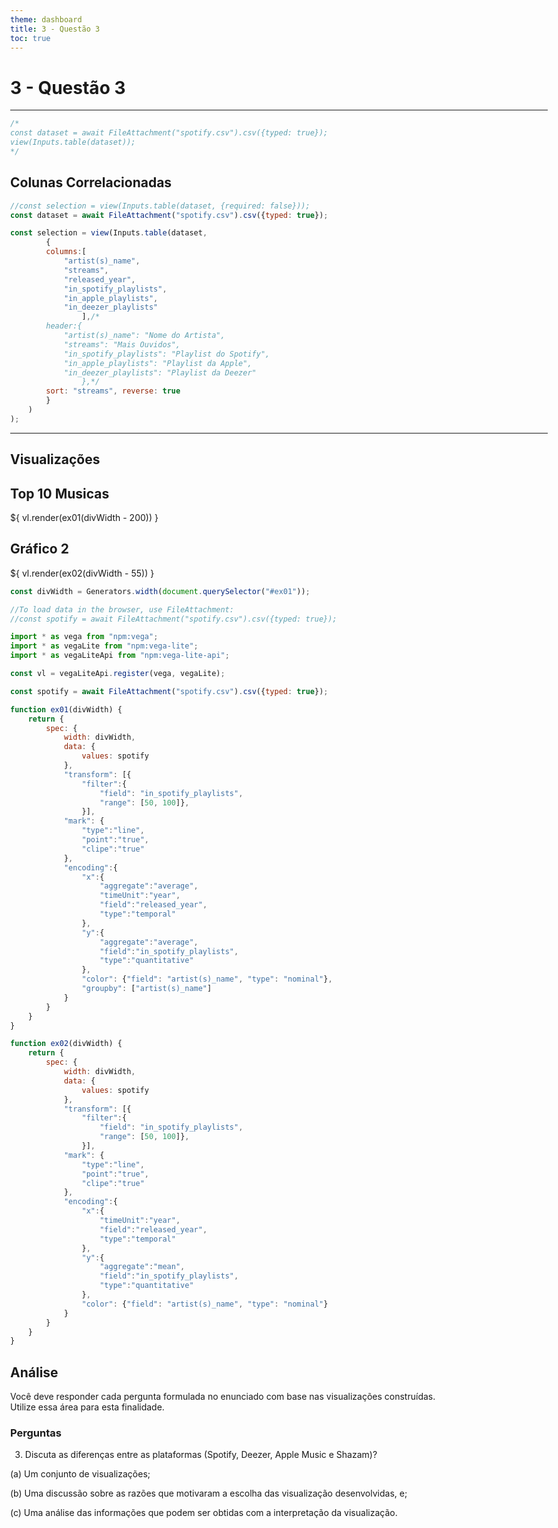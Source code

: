 ```yaml
---
theme: dashboard
title: 3 - Questão 3
toc: true
---
```


<style>
    body, div, p, li, ol { max-width: none; }
</style>


# 3 - Questão 3

---
```js
/*
const dataset = await FileAttachment("spotify.csv").csv({typed: true});
view(Inputs.table(dataset));
*/
```

## Colunas Correlacionadas
```js
//const selection = view(Inputs.table(dataset, {required: false}));
const dataset = await FileAttachment("spotify.csv").csv({typed: true});

const selection = view(Inputs.table(dataset, 
        {
        columns:[ 
            "artist(s)_name",
            "streams",
            "released_year",
            "in_spotify_playlists",
            "in_apple_playlists",
            "in_deezer_playlists"
                ],/*
        header:{
            "artist(s)_name": "Nome do Artista",
            "streams": "Mais Ouvidos",
            "in_spotify_playlists": "Playlist do Spotify",
            "in_apple_playlists": "Playlist da Apple",
            "in_deezer_playlists": "Playlist da Deezer"
                },*/
        sort: "streams", reverse: true
        }
    )
);
```
---

## Visualizações

<div class="grid grid-cols-2">
    <div id="ex01" class="card grid-colspan-2" >
        <h2 class="title"> Top 10 Musicas</h2>
        <div style="width: 100%; margin-top: 15px;">
            ${ vl.render(ex01(divWidth - 200)) }
        </div>
    </div>
    <div id="ex02" class="card grid-colspan-2">
        <h2> Gráfico 2</h2>
        <div style="width: 100%; margin-top: 15px;">
            ${ vl.render(ex02(divWidth - 55)) }
        </div>
    </div>
</div>

<!--Tamanho dos cards. Caso vcs usem cards de multiplos tamanhos, 
    será necessário criar um generator para cada classe de card.
-->
```js
const divWidth = Generators.width(document.querySelector("#ex01"));
```

```js
//To load data in the browser, use FileAttachment:
//const spotify = await FileAttachment("spotify.csv").csv({typed: true});
```

```js
import * as vega from "npm:vega";
import * as vegaLite from "npm:vega-lite";
import * as vegaLiteApi from "npm:vega-lite-api";

const vl = vegaLiteApi.register(vega, vegaLite);

const spotify = await FileAttachment("spotify.csv").csv({typed: true});

function ex01(divWidth) {
    return {
        spec: {
            width: divWidth,
            data: {
                values: spotify
            },
            "transform": [{
                "filter":{ 
                    "field": "in_spotify_playlists", 
                    "range": [50, 100]},
                }],
            "mark": {
                "type":"line",
                "point":"true",
                "clipe":"true"
            },
            "encoding":{
                "x":{
                    "aggregate":"average", 
                    "timeUnit":"year", 
                    "field":"released_year",
                    "type":"temporal"
                },
                "y":{
                    "aggregate":"average", 
                    "field":"in_spotify_playlists", 
                    "type":"quantitative"
                },
                "color": {"field": "artist(s)_name", "type": "nominal"},
                "groupby": ["artist(s)_name"]
            }
        }
    }
}

function ex02(divWidth) {
    return {
        spec: {
            width: divWidth,
            data: {
                values: spotify
            },
            "transform": [{
                "filter":{ 
                    "field": "in_spotify_playlists", 
                    "range": [50, 100]},
                }],
            "mark": {
                "type":"line",
                "point":"true",
                "clipe":"true"
            },
            "encoding":{
                "x":{
                    "timeUnit":"year", 
                    "field":"released_year",
                    "type":"temporal"
                },
                "y":{
                    "aggregate":"mean", 
                    "field":"in_spotify_playlists", 
                    "type":"quantitative"
                },
                "color": {"field": "artist(s)_name", "type": "nominal"}
            }
        }
    }
}


```

## Análise
Você deve responder cada pergunta formulada no enunciado com base nas visualizações construídas.  
Utilize essa área para esta finalidade.

### Perguntas 
3) Discuta as diferenças entre as plataformas (Spotify, Deezer, Apple Music e Shazam)?

(a) Um conjunto de visualizações;

(b) Uma discussão sobre as razões que motivaram a escolha das visualização desenvolvidas, e;

(c) Uma análise das informações que podem ser obtidas com a interpretação da visualização.

